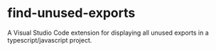 # find-unused-exports
A Visual Studio Code extension for displaying all unused exports in a typescript/javascript project.

